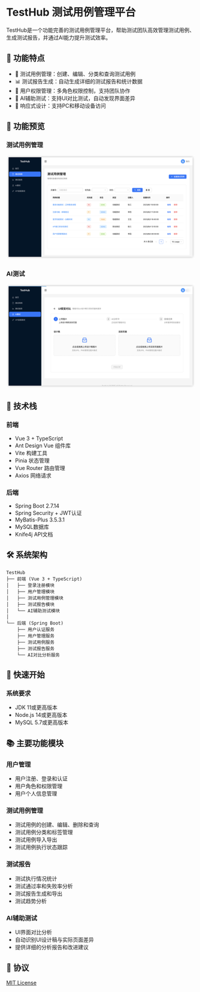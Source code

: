 # TestHub 测试用例管理平台

TestHub是一个功能完善的测试用例管理平台，帮助测试团队高效管理测试用例、生成测试报告，并通过AI能力提升测试效率。

## 🚀 功能特点

- 📝 测试用例管理：创建、编辑、分类和查询测试用例
- 📊 测试报告生成：自动生成详细的测试报告和统计数据
- 👥 用户权限管理：多角色权限控制，支持团队协作
- 🤖 AI辅助测试：支持UI对比测试，自动发现界面差异
- 📱 响应式设计：支持PC和移动设备访问

## 📸 功能预览

### 测试用例管理

![Logo](./images/testcase.png)


### AI测试

![Logo](./images/aitest.png)



## 🔧 技术栈

### 前端
- Vue 3 + TypeScript
- Ant Design Vue 组件库
- Vite 构建工具
- Pinia 状态管理
- Vue Router 路由管理
- Axios 网络请求

### 后端
- Spring Boot 2.7.14
- Spring Security + JWT认证
- MyBatis-Plus 3.5.3.1
- MySQL数据库
- Knife4j API文档

## 🛠️ 系统架构

```
TestHub
├── 前端 (Vue 3 + TypeScript)
│   ├── 登录注册模块
│   ├── 用户管理模块
│   ├── 测试用例管理模块
│   ├── 测试报告模块
│   └── AI辅助测试模块
│
└── 后端 (Spring Boot)
    ├── 用户认证服务
    ├── 用户管理服务
    ├── 测试用例服务
    ├── 测试报告服务
    └── AI对比分析服务
```

## 🏁 快速开始

### 系统要求
- JDK 11或更高版本
- Node.js 14或更高版本
- MySQL 5.7或更高版本

## 📚 主要功能模块

### 用户管理
- 用户注册、登录和认证
- 用户角色和权限管理
- 用户个人信息管理

### 测试用例管理
- 测试用例的创建、编辑、删除和查询
- 测试用例分类和标签管理
- 测试用例导入导出
- 测试用例执行状态跟踪

### 测试报告
- 测试执行情况统计
- 测试通过率和失败率分析
- 测试报告生成和导出
- 测试趋势分析

### AI辅助测试
- UI界面对比分析
- 自动识别UI设计稿与实际页面差异
- 提供详细的分析报告和改进建议

## 📄 协议

[MIT License](LICENSE) 
